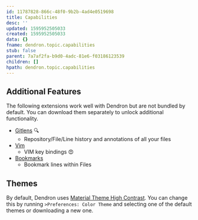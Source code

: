 ```yaml
---
id: 11787828-866c-48f0-9b2b-4ad4e0519698
title: Capabilities
desc: ''
updated: 1595952505033
created: 1595952505033
data: {}
fname: dendron.topic.capabilities
stub: false
parent: 7a7af2fa-b9d0-4adc-81e6-f03186123539
children: []
hpath: dendron.topic.capabilities
---
```


## Additional Features

The following extensions work well with Dendron but are not bundled by default. You can download them separately to unlock additional functionality.

- [Gitlens](https://marketplace.visualstudio.com/items?itemName=eamodio.gitlens) 🔍
    - Repository/File/Line history and annotations of all your files
- [Vim](https://marketplace.visualstudio.com/items?itemName=vscodevim.vim)
    - VIM key bindings 😍
- [Bookmarks](https://marketplace.visualstudio.com/items?itemName=alefragnani.Bookmarks)
    - Bookmark lines within Files


## Themes

By default, Dendron uses [Material Theme High Contrast](https://marketplace.visualstudio.com/items?itemName=Equinusocio.vsc-material-theme). You can change this by running `>Preferences: Color Theme` and selecting one of the default themes or downloading a new one. 

